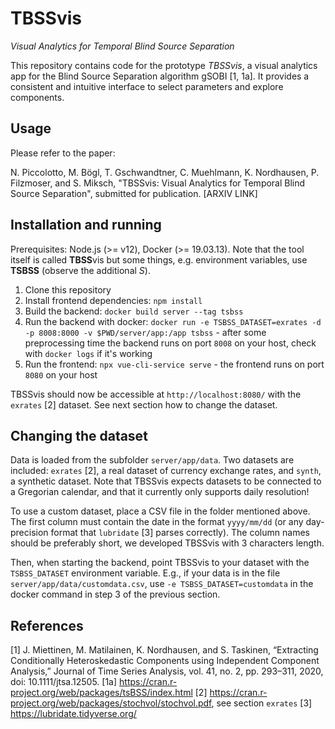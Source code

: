 # TBSSvis

_Visual Analytics for Temporal Blind Source Separation_

This repository contains code for the prototype _TBSSvis_, a visual analytics app for the Blind Source Separation algorithm gSOBI [1, 1a]. It provides a consistent and intuitive interface to select parameters and explore components.

## Usage

Please refer to the paper:

N. Piccolotto, M. Bögl, T. Gschwandtner, C. Muehlmann, K. Nordhausen, P. Filzmoser, and S. Miksch, "TBSSvis: Visual Analytics for Temporal Blind Source Separation", submitted for publication. [ARXIV LINK]

## Installation and running

Prerequisites: Node.js (>= v12), Docker (>= 19.03.13). Note that the tool itself is called **TBSS**vis but some things, e.g. environment variables, use **TSBSS** (observe the additional _S_).

1. Clone this repository
2. Install frontend dependencies: `npm install`
3. Build the backend: `docker build server --tag tsbss`
3. Run the backend with docker: `docker run -e TSBSS_DATASET=exrates -d -p 8008:8000 -v $PWD/server/app:/app tsbss` - after some preprocessing time the backend runs on port `8008` on your host, check with `docker logs` if it's working
4. Run the frontend: `npx vue-cli-service serve` - the frontend runs on port `8080` on your host

TBSSvis should now be accessible at `http://localhost:8080/` with the `exrates` [2] dataset. See next section how to change the dataset.

## Changing the dataset

Data is loaded from the subfolder `server/app/data`. Two datasets are included: `exrates` [2], a real dataset of currency exchange rates, and `synth`, a synthetic dataset. Note that TBSSvis expects datasets to be connected to a Gregorian calendar, and that it currently only supports daily resolution!

To use a custom dataset, place a CSV file in the folder mentioned above. The first column must contain the date in the format `yyyy/mm/dd` (or any day-precision format that `lubridate` [3] parses correctly). The column names should be preferably short, we developed TBSSvis with 3 characters length.

Then, when starting the backend, point TBSSvis to your dataset with the `TSBSS_DATASET` environment variable. E.g., if your data is in the file `server/app/data/customdata.csv`, use  `-e TSBSS_DATASET=customdata` in the docker command in step 3 of the previous section.

## References

[1] J. Miettinen, M. Matilainen, K. Nordhausen, and S. Taskinen, “Extracting Conditionally Heteroskedastic Components using Independent Component Analysis,” Journal of Time Series Analysis, vol. 41, no. 2, pp. 293–311, 2020, doi: 10.1111/jtsa.12505.
[1a] https://cran.r-project.org/web/packages/tsBSS/index.html
[2] https://cran.r-project.org/web/packages/stochvol/stochvol.pdf, see section `exrates`
[3] https://lubridate.tidyverse.org/
